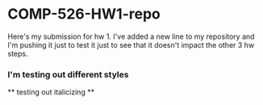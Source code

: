 # COMP-526-HW1-repo
Here's my submission for hw 1. 
I've added a new line to my repository and I'm pushing it just to test it just to see that it doesn't impact the other 3 hw steps. 
### I'm testing out different styles
** testing out italicizing **

